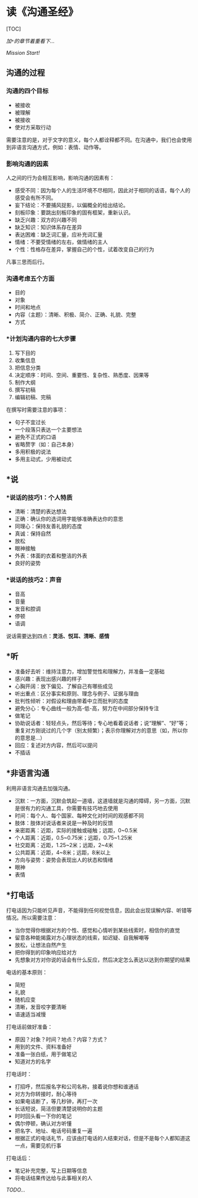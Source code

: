 # 读《沟通圣经》

[TOC]

*加```*```的章节着重看下...*

*Mission Start!*

## 沟通的过程

### 沟通的四个目标

* 被接收
* 被理解
* 被接收
* 使对方采取行动

需要注意的是，对于文字的意义，每个人都诠释都不同。在沟通中，我们也会使用到非语言沟通方式，例如：表情、动作等。    

### 影响沟通的因素

人之间的行为会相互影响，影响沟通的因素有：

* 感受不同：因为每个人的生活环境不尽相同，因此对于相同的话语，每个人的感受会有所不同。
* 妄下结论：不要捕风捉影，以偏概全的给出结论。
* 刻板印象：要跳出刻板印象的固有框架，重新认识。
* 缺乏兴趣：双方的兴趣不同
* 缺乏知识：知识体系存在差异
* 表达困难：缺乏词汇量，应补充词汇量
* 情绪：不要受情绪的左右，做情绪的主人
* 个性：性格存在差异，掌握自己的个性，试着改变自己的行为

凡事三思而后行。   

### 沟通考虑五个方面

* 目的
* 对象
* 时间和地点
* 内容（主题）：清晰、积极、简介、正确、礼貌、完整
* 方式

### *计划沟通内容的七大步骤

1. 写下目的
2. 收集信息
3. 把信息分类
4. 决定顺序：时间、空间、重要性、复杂性、熟悉度、因果等
5. 制作大纲
6. 撰写初稿
7. 编辑初稿、完稿

在撰写时需要注意的事项：

* 句子不宜过长
* 一个段落只表达一个主要想法
* 避免不正式的口语
* 省略赘字（如：自己本身）
* 多用积极的说法
* 多用主动式，少用被动式

## *说

### *说话的技巧1：个人特质

* 清晰：清楚的表达想法
* 正确：确认你的选词用字能够准确表达你的意思
* 同理心：保持友善礼貌的态度
* 真诚：保持自然
* 放松
* 眼神接触
* 外表：体面的衣着和整洁的外表
* 良好的姿势

### *说话的技巧2：声音

* 音高
* 音量
* 发音和腔调
* 停顿
* 语调

说话需要达到四点：**灵活、悦耳、清晰、感情**

## *听

* 准备好去听：维持注意力，增加警觉性和理解力，并准备一定基础
* 感兴趣：表现出感兴趣的样子
* 心胸开阔：放下偏见、了解自己有哪些成见
* 听出重点：区分事实和原则、理念与例子、证据与理由
* 批判性倾听：对假设和理由带着中立而批判的态度
* 避免分心：专心曲线一般为高-低-高，努力在中间部分保持专注
* 做笔记
* 协助说话者：轻轻点头，然后等待；专心地看着说话者；说“理解”、“好”等；重复对方刚说过的几个字（别太频繁）；表示你理解对方的意思（如，所以你的意思是...）
* 回应：复述对方内容，然后可以提问
* 不插话

## *非语言沟通

利用非语言沟通去加强沟通。

* 沉默：一方面，沉默会筑起一道墙，这道墙就是沟通的障碍，另一方面，沉默是很有力的沟通工具，你需要有技巧地去使用
* 时间：每个人、每个国家、每种文化对时间的观感都不同
* 肢体：肢体对说话者来说是一种及时的反馈
* 亲密距离：近距，实际的接触或碰触；远距，0~0.5米
* 个人距离：近距，0.5~0.75米；远距，0.75~1.25米
* 社交距离：近距，1.25~2米；远距，2~4米
* 公共距离：近距，4~8米；远距，8米以上
* 方向与姿势：姿势会表现出人的状态和情绪
* 眼神
* 表情

## *打电话

打电话因为只能听见声音，不能得到任何视觉信息，因此会出现误解内容、听错等情况。所以需要注意：

* 当你觉得你根据对方的个性、感觉和心情听到某些线索时，相信你的直觉
* 留意各种能揭露对方心理状态的线索，如迟疑、自我解嘲等
* 放松，让想法自然产生
* 把你得到的印象响应给对方
* 先想象对方对你说的话会有什么反应，然后决定怎么表达以达到你期望的结果

电话的基本原则：

* 简短
* 礼貌
* 随机应变
* 清晰，发音咬字要清晰
* 语速适当减慢

打电话前做好准备：

* 原因？对象？时间？地点？内容？方式？
* 用到的文件、资料准备好
* 准备一张白纸，用于做笔记
* 知道对方的名字

打电话时：

* 打招呼，然后报名字和公司名称，接着说你想和谁通话
* 对方为你转接时，耐心等待
* 如果电话断了，等几秒钟，再打一次
* 长话短说，简洁但要清楚说明你的主题
* 时时回头看一下你的笔记
* 偶尔停顿，确认对方听懂
* 把名字、地址、电话号码重复一遍
* 根据正式的电话礼节，应该由打电话的人结束对话，但是不是每个人都知道这一点，需要见机行事

打电话后：

* 笔记补充完整，写上日期等信息
* 将电话结果传达给与此事相关的人

*TODO...*

